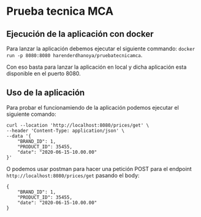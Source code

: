 # Prueba tecnica MCA
## Ejecución de la aplicación con docker
Para lanzar la aplicación debemos ejecutar el siguiente commando:
`docker run -p 8080:8080 harenderdhanoya/pruebatecnicamca`.

Con eso basta para lanzar la aplicación en local y dicha aplicación esta disponible en el puerto 8080.

## Uso de la aplicación
Para probar el funcionamiendo de la aplicación podemos ejecutar el siguiente comando: 
~~~ 
curl --location 'http://localhost:8080/prices/get' \
--header 'Content-Type: application/json' \
--data '{
    "BRAND_ID": 1,
    "PRODUCT_ID": 35455,
    "date": "2020-06-15-10.00.00"
}' 
~~~

O podemos usar postman para hacer una petición POST para el endpoint `http://localhost:8080/prices/get` pasando el body: 
~~~ 
{
    "BRAND_ID": 1,
    "PRODUCT_ID": 35455,
    "date": "2020-06-15-10.00.00"
} 
~~~
